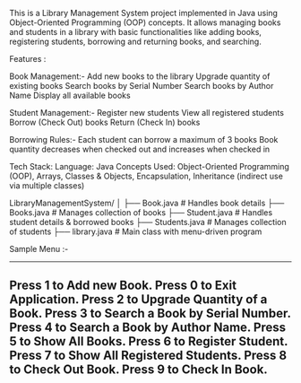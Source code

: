 This is a Library Management System project implemented in Java using Object-Oriented Programming (OOP) concepts.
It allows managing books and students in a library with basic functionalities like adding books, registering students, borrowing and returning books, and searching.

Features :

Book Management:-
Add new books to the library
Upgrade quantity of existing books
Search books by Serial Number
Search books by Author Name
Display all available books

Student Management:-
Register new students
View all registered students
Borrow (Check Out) books
Return (Check In) books

Borrowing Rules:-
Each student can borrow a maximum of 3 books
Book quantity decreases when checked out and increases when checked in

Tech Stack:
Language: Java
Concepts Used: Object-Oriented Programming (OOP), Arrays, Classes & Objects, Encapsulation, Inheritance (indirect use via multiple classes)


LibraryManagementSystem/
│
├── Book.java         # Handles book details
├── Books.java        # Manages collection of books
├── Student.java      # Handles student details & borrowed books
├── Students.java     # Manages collection of students
├── library.java      # Main class with menu-driven program


Sample Menu :-

----------------------------------------------------------------------------------------------------------
Press 1 to Add new Book.
Press 0 to Exit Application.
Press 2 to Upgrade Quantity of a Book.
Press 3 to Search a Book by Serial Number.
Press 4 to Search a Book by Author Name.
Press 5 to Show All Books.
Press 6 to Register Student.
Press 7 to Show All Registered Students.
Press 8 to Check Out Book.
Press 9 to Check In Book.
----------------------------------------------------------------------------------------------------------

